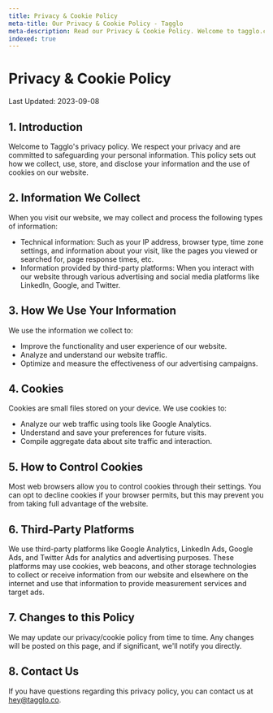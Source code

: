 ```yaml
---
title: Privacy & Cookie Policy
meta-title: Our Privacy & Cookie Policy - Tagglo
meta-description: Read our Privacy & Cookie Policy. Welcome to tagglo.co!
indexed: true
---
```

# Privacy & Cookie Policy

Last Updated: 2023-09-08

## 1. Introduction

Welcome to Tagglo's privacy policy. We respect your privacy and are committed to safeguarding your personal information. This policy sets out how we collect, use, store, and disclose your information and the use of cookies on our website.

## 2. Information We Collect

When you visit our website, we may collect and process the following types of information:

* Technical information: Such as your IP address, browser type, time zone settings, and information about your visit, like the pages you viewed or searched for, page response times, etc.
* Information provided by third-party platforms: When you interact with our website through various advertising and social media platforms like LinkedIn, Google, and Twitter.

## 3. How We Use Your Information

We use the information we collect to:

* Improve the functionality and user experience of our website.
* Analyze and understand our website traffic.
* Optimize and measure the effectiveness of our advertising campaigns.

## 4. Cookies

Cookies are small files stored on your device. We use cookies to:

* Analyze our web traffic using tools like Google Analytics.
* Understand and save your preferences for future visits.
* Compile aggregate data about site traffic and interaction.

## 5. How to Control Cookies

Most web browsers allow you to control cookies through their settings. You can opt to decline cookies if your browser permits, but this may prevent you from taking full advantage of the website.

## 6. Third-Party Platforms

We use third-party platforms like Google Analytics, LinkedIn Ads, Google Ads, and Twitter Ads for analytics and advertising purposes. These platforms may use cookies, web beacons, and other storage technologies to collect or receive information from our website and elsewhere on the internet and use that information to provide measurement services and target ads.

## 7. Changes to this Policy

We may update our privacy/cookie policy from time to time. Any changes will be posted on this page, and if significant, we'll notify you directly.

## 8. Contact Us

If you have questions regarding this privacy policy, you can contact us at hey@tagglo.co.
